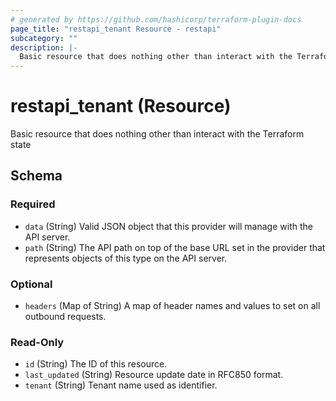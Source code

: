 ```yaml
---
# generated by https://github.com/hashicorp/terraform-plugin-docs
page_title: "restapi_tenant Resource - restapi"
subcategory: ""
description: |-
  Basic resource that does nothing other than interact with the Terraform state
---
```


# restapi_tenant (Resource)

Basic resource that does nothing other than interact with the Terraform state



<!-- schema generated by tfplugindocs -->
## Schema

### Required

- `data` (String) Valid JSON object that this provider will manage with the API server.
- `path` (String) The API path on top of the base URL set in the provider that represents objects of this type on the API server.

### Optional

- `headers` (Map of String) A map of header names and values to set on all outbound requests.

### Read-Only

- `id` (String) The ID of this resource.
- `last_updated` (String) Resource update date in RFC850 format.
- `tenant` (String) Tenant name used as identifier.
